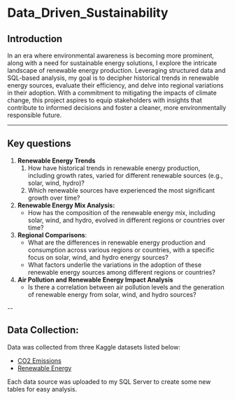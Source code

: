 # Data_Driven_Sustainability

## Introduction

In an era where environmental awareness is becoming more prominent, along with a need for sustainable energy solutions, I explore the intricate landscape of renewable energy production. Leveraging structured data and SQL-based analysis, my goal is to decipher historical trends in renewable energy sources, evaluate their efficiency, and delve into regional variations in their adoption. With a commitment to mitigating the impacts of climate change, this project aspires to equip stakeholders with insights that contribute to informed decisions and foster a cleaner, more environmentally responsible future.

---

## Key questions

1. **Renewable Energy Trends**
    1. How have historical trends in renewable energy production, including growth rates, varied for different renewable sources (e.g., solar, wind, hydro)?
    2. Which renewable sources have experienced the most significant growth over time?
2. **Renewable Energy Mix Analysis:**
    - How has the composition of the renewable energy mix, including solar, wind, and hydro, evolved in different regions or countries over time?
3. **Regional Comparisons**:
    - What are the differences in renewable energy production and consumption across various regions or countries, with a specific focus on solar, wind, and hydro energy sources?
    - What factors underlie the variations in the adoption of these renewable energy sources among different regions or countries?
4. **Air Pollution and Renewable Energy Impact Analysis**
    - Is there a correlation between air pollution levels and the generation of renewable energy from solar, wind, and hydro sources?

--


## Data Collection:

Data was collected from three Kaggle datasets listed below:

- [CO2 Emissions](https://www.kaggle.com/datasets/ulrikthygepedersen/co2-emissions-by-country)
- [Renewable Energy](https://www.kaggle.com/datasets/belayethossainds/renewable-energy-world-wide-19652022?select=02+modern-renewable-energy-consumption.csv)

Each data source was uploaded to my SQL Server to create some new tables for easy analysis.
